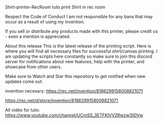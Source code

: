 Shirt-printer-RecRoom tuto print Shirt in rec room

Respect the Code of Conduct I am not responsible for any bans that may occur as a result of using my invention.

If you sell or distribute any products made with this printer, please credit us - even a mention is appreciated.

About this release This is the latest release of the printing script. Here is where you will find all necessary files for successful shirt/canvas printing. I am updating the scripts here constantly so make sure to join this discord server for notifications about new features, help with the printer, and showcase from other users.

Make sure to Watch and Star this repository to get notified when new updates come out.

invention necesary: https://rec.net/invention/8186299158008821071

https://rec.net/d/store/invention/8186299158008821071

All vidéo for tuto: https://www.youtube.com/channel/UCmSS_3ETFKlVV2Rwzw3tDVw
